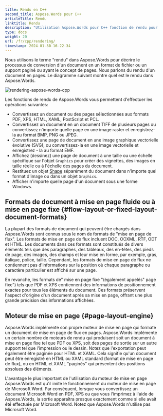 ```yaml
---
title: Rendu en C++
second_title: Aspose.Words pour C++
articleTitle: Rendu
linktitle: Rendu
description: "Utilisation Aspose.Words pour C++ fonction de rendu pour formater un document de mise en page de flux en pages et convertir un tel document ou des pages sélectionnées en d'autres documents (PDF, HTML, XPS, etc.) ou des images (TIFF, PNG, SVG, etc.) formats pour la visualisation, les conversions ultérieures ou l'impression."
type: docs
weight: 20
url: /fr/cpp/rendering/
timestamp: 2024-01-30-16-22-34
---
```


Nous utilisons le terme "rendu" dans Aspose.Words pour décrire le processus de conversion d'un document en un format de fichier ou un support paginé ou ayant le concept de pages. Nous parlons du rendu d'un document en pages. Le diagramme suivant montre quel est le rendu dans Aspose.Words.

![rendering-aspose-words-cpp](rendering-1.png)

Les fonctions de rendu de Aspose.Words vous permettent d'effectuer les opérations suivantes:

- Convertissez un document ou des pages sélectionnées aux formats PDF, XPS, HTML, XAML, PostScript et PCL.
- Convertissez un document en un document TIFF de plusieurs pages ou convertissez n'importe quelle page en une image raster et enregistrez-la au format BMP, PNG ou JPEG.
- Convertissez une page de document en une image graphique vectorielle évolutive (SVG), ou convertissez-la en une image vectorielle et enregistrez - la au format EMF.
- Affichez (dessinez) une page de document à une taille ou une échelle spécifique sur l'objet `Graphics` pour créer des vignettes, des images en taille réelle ou à l'échelle des pages du document.
- Restituez un objet [Shape](https://reference.aspose.com/words/cpp/aspose.words.drawing/shape/) séparément du document dans n'importe quel format d'image ou dans un objet `Graphics`.
- Afficher n'importe quelle page d'un document sous une forme Windows.

## Formats de document à mise en page fluide ou à mise en page fixe {#flow-layout-or-fixed-layout-document-formats}

La plupart des formats de document qui peuvent être chargés dans Aspose.Words sont connus sous le nom de formats de "mise en page de flux". Les formats de mise en page de flux incluent DOC, OOXML, RTF, ODT et HTML. Les documents dans ces formats sont constitués de divers éléments tels que des paragraphes, des tableaux, des en-têtes, des pieds de page, des images, des champs et leur mise en forme, par exemple, gras, italique, police, taille. Cependant, les formats de mise en page de flux ne contiennent pas d'informations sur la position où chaque paragraphe ou caractère particulier est affiché sur une page.

En revanche, les formats de" mise en page fixe "(également appelés" page fixe") tels que PDF et XPS contiennent des informations de positionnement exactes pour tous les éléments du document. Ces formats préservent l'aspect d'origine d'un document après sa mise en page, offrant une plus grande précision des informations affichées.

## Moteur de mise en page {#page-layout-engine}

Aspose.Words implémente son propre moteur de mise en page qui formate un document de mise en page de flux en pages. Aspose.Words implémente un certain nombre de moteurs de rendu qui produisent soit un document à mise en page fixe tel que PDF ou XPS, soit des pages de sortie sur un autre support tel que l'impression ou le dessin. Notez que l'exportation peut également être paginée pour HTML et XAML. Cela signifie qu'un document peut être enregistré en HTML ou XAML standard (format de mise en page de flux), ou en HTML et XAML "paginés" qui présentent des positions absolues des éléments.

L'avantage le plus important de l'utilisation du moteur de mise en page Aspose.Words est qu'il imite le fonctionnement du moteur de mise en page de Microsoft Word. Par conséquent, lorsque vous convertissez un document Microsoft Word en PDF, XPS ou que vous l'imprimez à l'aide de Aspose.Words, la sortie apparaîtra presque exactement comme si elle avait été effectuée par Microsoft Word. Notez que Aspose.Words n'utilise pas Microsoft Word.
